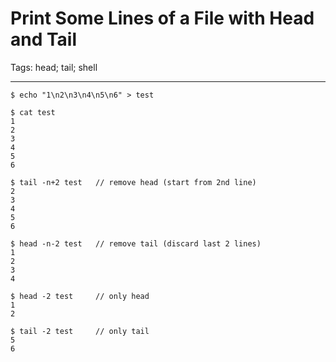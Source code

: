 # Print Some Lines of a File with Head and Tail
Tags: head; tail; shell

------

    $ echo "1\n2\n3\n4\n5\n6" > test

    $ cat test 
    1
    2
    3
    4
    5
    6

    $ tail -n+2 test   // remove head (start from 2nd line)
    2
    3
    4
    5
    6

    $ head -n-2 test   // remove tail (discard last 2 lines)
    1
    2
    3
    4

    $ head -2 test     // only head
    1
    2

    $ tail -2 test     // only tail
    5
    6
